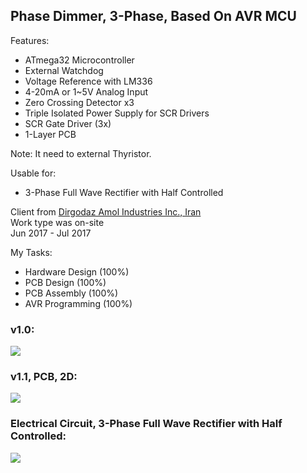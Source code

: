 ## Phase Dimmer, 3-Phase, Based On AVR MCU

Features:
- ATmega32 Microcontroller
- External Watchdog
- Voltage Reference with LM336
- 4-20mA or 1~5V Analog Input 
- Zero Crossing Detector x3
- Triple Isolated Power Supply for SCR Drivers
- SCR Gate Driver (3x)
- 1-Layer PCB

Note: It need to external Thyristor.

Usable for:
- 3-Phase Full Wave Rectifier with Half Controlled

Client from [Dirgodaz Amol Industries Inc., Iran](https://dirgodazamol.com/en/)  
Work type was on-site  
Jun 2017 - Jul 2017  

My Tasks:  
- Hardware Design (100%)
- PCB Design (100%)
- PCB Assembly (100%)
- AVR Programming (100%)

### v1.0:
![](https://s32.picofile.com/file/8477872042/v1_0.jpg)

### v1.1, PCB, 2D:
![](https://s32.picofile.com/file/8477873342/v1_1_PCB_2D.png)

### Electrical Circuit, 3-Phase Full Wave Rectifier with Half Controlled:
![](https://s32.picofile.com/file/8477872018/C1.png)

